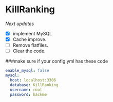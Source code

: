 # KillRanking

*Next updates*
- [x] implement MySQL
- [x] Cache improve.
- [ ] Remove flatfiles.
- [ ] Clear the code.

###make sure if your config.yml has these code
```yaml
enable_mysql: false
mysql:
  host: localhost:3306
  database: KillRanking
  username: root
  password: hackme
```